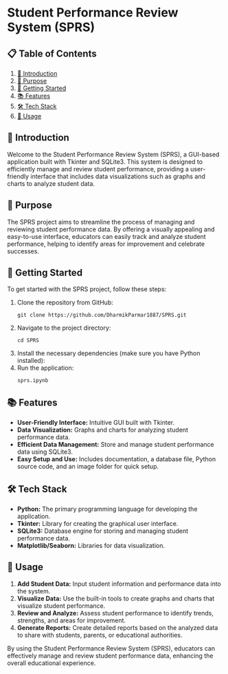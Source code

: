 

<h1>Student Performance Review System (SPRS)</h1>

<h2>📋 Table of Contents</h2>
<ol>
    <li><a href="#introduction">🤖 Introduction</a></li>
    <li><a href="#purpose">🧠 Purpose</a></li>
    <li><a href="#getting-started">🚀 Getting Started</a></li>
    <li><a href="#features">📚 Features</a></li>
    <li><a href="#tech-stack">🛠️ Tech Stack</a></li>
    <li><a href="#usage">🌟 Usage</a></li>
</ol>

<h2 id="introduction">🤖 Introduction</h2>
<p>Welcome to the Student Performance Review System (SPRS), a GUI-based application built with Tkinter and SQLite3. This system is designed to efficiently manage and review student performance, providing a user-friendly interface that includes data visualizations such as graphs and charts to analyze student data.</p>

<h2 id="purpose">🧠 Purpose</h2>
<p>The SPRS project aims to streamline the process of managing and reviewing student performance data. By offering a visually appealing and easy-to-use interface, educators can easily track and analyze student performance, helping to identify areas for improvement and celebrate successes.</p>

<h2 id="getting-started">🚀 Getting Started</h2>
<p>To get started with the SPRS project, follow these steps:</p>
<ol>
    <li>Clone the repository from GitHub:
        <pre><code>git clone https://github.com/DharmikParmar1887/SPRS.git</code></pre>
    </li>
    <li>Navigate to the project directory:
        <pre><code>cd SPRS</code></pre>
    </li>
    <li>Install the necessary dependencies (make sure you have Python installed):
    </li>
    <li>Run the application:
        <pre><code>sprs.ipynb</code></pre>
    </li>
</ol>

<h2 id="features">📚 Features</h2>
<ul>
    <li><strong>User-Friendly Interface:</strong> Intuitive GUI built with Tkinter.</li>
    <li><strong>Data Visualization:</strong> Graphs and charts for analyzing student performance data.</li>
    <li><strong>Efficient Data Management:</strong> Store and manage student performance data using SQLite3.</li>
    <li><strong>Easy Setup and Use:</strong> Includes documentation, a database file, Python source code, and an image folder for quick setup.</li>
</ul>

<h2 id="tech-stack">🛠️ Tech Stack</h2>
<ul>
    <li><strong>Python:</strong> The primary programming language for developing the application.</li>
    <li><strong>Tkinter:</strong> Library for creating the graphical user interface.</li>
    <li><strong>SQLite3:</strong> Database engine for storing and managing student performance data.</li>
    <li><strong>Matplotlib/Seaborn:</strong> Libraries for data visualization.</li>
</ul>

<h2 id="usage">🌟 Usage</h2>
<ol>
    <li><strong>Add Student Data:</strong> Input student information and performance data into the system.</li>
    <li><strong>Visualize Data:</strong> Use the built-in tools to create graphs and charts that visualize student performance.</li>
    <li><strong>Review and Analyze:</strong> Assess student performance to identify trends, strengths, and areas for improvement.</li>
    <li><strong>Generate Reports:</strong> Create detailed reports based on the analyzed data to share with students, parents, or educational authorities.</li>
</ol>

<p>By using the Student Performance Review System (SPRS), educators can effectively manage and review student performance data, enhancing the overall educational experience.</p>

</body>
</html>
